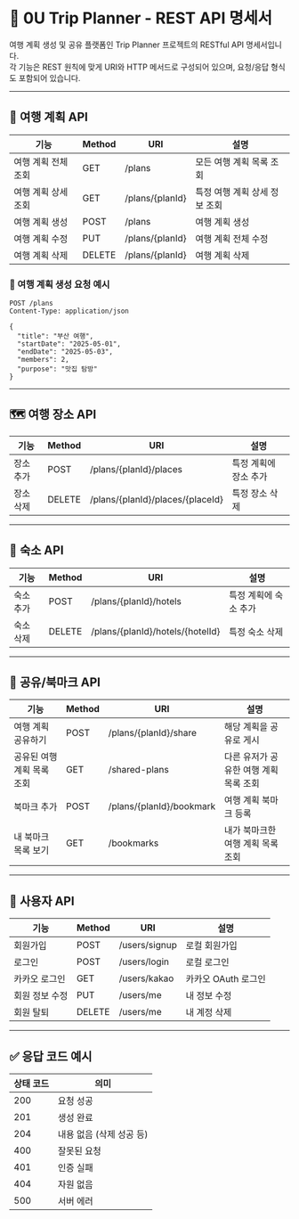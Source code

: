 # 🧭 0U Trip Planner - REST API 명세서

여행 계획 생성 및 공유 플랫폼인 Trip Planner 프로젝트의 RESTful API 명세서입니다.  
각 기능은 REST 원칙에 맞게 URI와 HTTP 메서드로 구성되어 있으며, 요청/응답 형식도 포함되어 있습니다.

---

## 📌 여행 계획 API

| 기능             | Method | URI               | 설명                           |
|------------------|--------|-------------------|-------------------------------|
| 여행 계획 전체 조회 | GET    | /plans          | 모든 여행 계획 목록 조회        |
| 여행 계획 상세 조회 | GET    | /plans/{planId}  | 특정 여행 계획 상세 정보 조회   |
| 여행 계획 생성     | POST   | /plans           | 여행 계획 생성                 |
| 여행 계획 수정     | PUT    | /plans/{planId}  | 여행 계획 전체 수정             |
| 여행 계획 삭제     | DELETE | /plans/{planId}  | 여행 계획 삭제                 |

### 🔸 여행 계획 생성 요청 예시

```http
POST /plans
Content-Type: application/json

{
  "title": "부산 여행",
  "startDate": "2025-05-01",
  "endDate": "2025-05-03",
  "members": 2,
  "purpose": "맛집 탐방"
}
```

---

## 🗺️ 여행 장소 API

| 기능           | Method | URI                             | 설명                |
|----------------|--------|---------------------------------|--------------------|
| 장소 추가       | POST   | /plans/{planId}/places          | 특정 계획에 장소 추가|
| 장소 삭제       | DELETE | /plans/{planId}/places/{placeId}| 특정 장소 삭제      |

---

## 🏨 숙소 API

| 기능           | Method | URI                            | 설명                 |
|---------------|--------|--------------------------------|----------------------|
| 숙소 추가      | POST   | /plans/{planId}/hotels          | 특정 계획에 숙소 추가 |
| 숙소 삭제      | DELETE | /plans/{planId}/hotels/{hotelId}| 특정 숙소 삭제       |

---

## 📌 공유/북마크 API

| 기능                   | Method | URI                     | 설명                          |
|------------------------|--------|-------------------------|-------------------------------|
| 여행 계획 공유하기         | POST   | /plans/{planId}/share| 해당 계획을 공유로 게시             |
| 공유된 여행 계획 목록 조회 | GET    | /shared-plans         | 다른 유저가 공유한 여행 계획 목록 조회 |
| 북마크 추가             | POST   | /plans/{planId}/bookmark| 여행 계획 북마크 등록               |
| 내 북마크 목록 보기       | GET    | /bookmarks            | 내가 북마크한 여행 계획 목록 조회     |

---

## 🔐 사용자 API

| 기능             | Method | URI             | 설명                       |
|------------------|--------|-----------------|---------------------------|
| 회원가입          | POST   | /users/signup   | 로컬 회원가입              |
| 로그인            | POST   | /users/login    | 로컬 로그인               |
| 카카오 로그인     | GET    | /users/kakao    | 카카오 OAuth 로그인        |
| 회원 정보 수정    | PUT    | /users/me       | 내 정보 수정               |
| 회원 탈퇴         | DELETE | /users/me       | 내 계정 삭제               |

---

## ✅ 응답 코드 예시

| 상태 코드 | 의미                    |
|---------- |------------------------|
| 200       | 요청 성공               |
| 201       | 생성 완료               |
| 204       | 내용 없음 (삭제 성공 등) |
| 400       | 잘못된 요청             |
| 401       | 인증 실패               |
| 404       | 자원 없음               |
| 500       | 서버 에러               |
